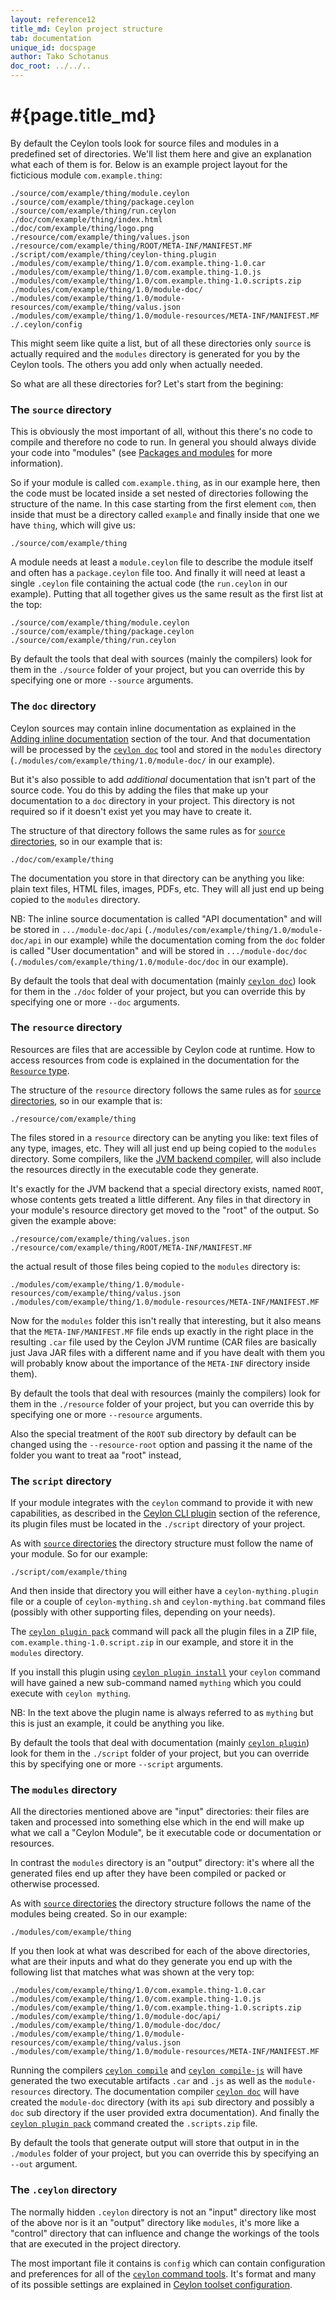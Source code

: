 ```yaml
---
layout: reference12
title_md: Ceylon project structure
tab: documentation
unique_id: docspage
author: Tako Schotanus
doc_root: ../../..
---
```


# #{page.title_md}

By default the Ceylon tools look for source files and modules in a predefined
set of directories. We'll list them here and give an explanation what each of
them is for. Below is an example project layout for the ficticious module
`com.example.thing`:

<!-- lang: none -->
    ./source/com/example/thing/module.ceylon
    ./source/com/example/thing/package.ceylon
    ./source/com/example/thing/run.ceylon
    ./doc/com/example/thing/index.html
    ./doc/com/example/thing/logo.png
    ./resource/com/example/thing/values.json
    ./resource/com/example/thing/ROOT/META-INF/MANIFEST.MF
    ./script/com/example/thing/ceylon-thing.plugin
    ./modules/com/example/thing/1.0/com.example.thing-1.0.car
    ./modules/com/example/thing/1.0/com.example.thing-1.0.js
    ./modules/com/example/thing/1.0/com.example.thing-1.0.scripts.zip
    ./modules/com/example/thing/1.0/module-doc/
    ./modules/com/example/thing/1.0/module-resources/com/example/thing/valus.json
    ./modules/com/example/thing/1.0/module-resources/META-INF/MANIFEST.MF
    ./.ceylon/config

This might seem like quite a list, but of all these directories only `source` is
actually required and the `modules` directory is generated for you by the Ceylon
tools. The others you add only when actually needed.

So what are all these directories for? Let's start from the begining:

### The `source` directory

This is obviously the most important of all, without this there's no code to
compile and therefore no code to run. In general you should always divide your
code into "modules" (see [Packages and modules](../../../tour/modules/) for more
information).

So if your module is called `com.example.thing`, as in our example
here, then the code must be located inside a set nested of directories following
the structure of the name. In this case starting from the first element `com`,
then inside that must be a directory called `example` and finally inside that
one we have `thing`, which will give us:

<!-- lang: none -->
    ./source/com/example/thing

A module needs at least a `module.ceylon` file to describe the module itself
and often has a `package.ceylon` file too. And finally it will need at least a
single `.ceylon` file containing the actual code (the `run.ceylon` in our example).
Putting that all together gives us the same result as the first list at the top:

<!-- lang: none -->
    ./source/com/example/thing/module.ceylon
    ./source/com/example/thing/package.ceylon
    ./source/com/example/thing/run.ceylon

By default the tools that deal with sources (mainly the compilers) look for them
in the `./source` folder of your project, but you can override this by specifying
one or more `--source` arguments.

### The `doc` directory

Ceylon sources may contain inline documentation as explained in the
[Adding inline documentation](../../../tour/basics/#adding_inline_documentation)
section of the tour. And that documentation will be processed by the
[`ceylon doc`](../ceylon/subcommands/ceylon-doc.html) tool and stored in the
`modules` directory (`./modules/com/example/thing/1.0/module-doc/` in our
example).

But it's also possible to add *additional* documentation that isn't part of
the source code. You do this by adding the files that make up your documentation
to a `doc` directory in your project. This directory is not required so if it
doesn't exist yet you may have to create it.

The structure of that directory follows the same rules as for
[`source` directories](#the_source_directory), so in our example that is:

<!-- lang: none -->
    ./doc/com/example/thing

The documentation you store in that directory can be anything you like:
plain text files, HTML files, images, PDFs, etc. They will all just end up
being copied to the `modules` directory.

NB: The inline source documentation is called "API documentation" and will be
stored in `.../module-doc/api` (`./modules/com/example/thing/1.0/module-doc/api`
in our example) while the documentation coming from the `doc` folder is
called "User documentation" and will be stored in `.../module-doc/doc`
(`./modules/com/example/thing/1.0/module-doc/doc` in our example).

By default the tools that deal with documentation (mainly [`ceylon doc`](../ceylon/subcommands/ceylon-doc.html))
look for them in the `./doc` folder of your project, but you can override
this by specifying one or more `--doc` arguments.

### The `resource` directory

Resources are files that are accessible by Ceylon code at runtime. How to access
resources from code is explained in the documentation for the
[`Resource` type](https://modules.ceylon-lang.org/repo/1/ceylon/language/1.2.1/module-doc/api/Resource.type.html).

The structure of the `resource`  directory follows the same rules as for
[`source` directories](#the_source_directory), so in our example that is:

<!-- lang: none -->
    ./resource/com/example/thing

The files stored in a `resource` directory can be anyting you like: text files of any
type, images, etc. They will all just end up being copied to the `modules` directory.
Some compilers, like the [JVM backend compiler](../ceylon/subcommands/ceylon-compiler.html),
will also include the resources directly in the executable code they generate.

It's exactly for the JVM backend that a special directory exists, named `ROOT`, whose
contents gets treated a little different. Any files in that directory in your module's
resource directory get moved to the "root" of the output. So given the example above:

<!-- lang: none -->
    ./resource/com/example/thing/values.json
    ./resource/com/example/thing/ROOT/META-INF/MANIFEST.MF

the actual result of those files being copied to the `modules` directory is:

<!-- lang: none -->
    ./modules/com/example/thing/1.0/module-resources/com/example/thing/valus.json
    ./modules/com/example/thing/1.0/module-resources/META-INF/MANIFEST.MF

Now for the `modules` folder this isn't really that interesting, but it also means
that the `META-INF/MANIFEST.MF` file ends up exactly in the right place in the
resulting `.car` file used by the Ceylon JVM runtime (CAR files are basically just
Java JAR files with a different name and if you have dealt with them you will probably
know about the importance of the `META-INF` directory inside them).

By default the tools that deal with resources (mainly the compilers) look for them
in the `./resource` folder of your project, but you can override this by specifying
one or more `--resource` arguments.

Also the special treatment of the `ROOT` sub directory by default can be changed
using the `--resource-root` option and passing it the name of the folder you want
to treat aa "root" instead,

### The `script` directory

If your module integrates with the `ceylon` command to provide it with new
capabilities, as described in the [Ceylon CLI plugin](../plugin/) section
of the reference, its plugin files must be located in the `./script` directory
of your project.

As with [`source` directories](#the_source_directory) the directory structure
must follow the name of your module. So for our example:

<!-- lang: none -->
    ./script/com/example/thing

And then inside that directory you will either have a `ceylon-mything.plugin` file
or a couple of `ceylon-mything.sh` and `ceylon-mything.bat` command files (possibly
with other supporting files, depending on your needs).

The [`ceylon plugin pack`](../ceylon/subcommands/ceylon-doc.html) command
will pack all the plugin files in a ZIP file, `com.example.thing-1.0.script.zip`
in our example, and store it in the `modules` directory.

If you install this plugin using [`ceylon plugin install`](../ceylon/subcommands/ceylon-doc.html)
your `ceylon` command will have gained a new sub-command named `mything` which you
could execute with `ceylon mything`.

NB: In the text above the plugin name is always referred to as `mything` but this
is just an example, it could be anything you like.

By default the tools that deal with documentation (mainly [`ceylon plugin`](../ceylon/subcommands/ceylon-plugin.html))
look for them in the `./script` folder of your project, but you can override
this by specifying one or more `--script` arguments.

### The `modules` directory

All the directories mentioned above are "input" directories: their files are taken
and processed into something else which in the end will make up what we call a
"Ceylon Module", be it executable code or documentation or resources.

In contrast the `modules` directory is an "output" directory: it's where all the
generated files end up after they have been compiled or packed or otherwise processed.

As with [`source` directories](#the_source_directory) the directory structure
follows the name of the modules being created. So in our example:

<!-- lang: none -->
    ./modules/com/example/thing

If you then look at what was described for each of the above directories, what are
their inputs and what do they generate you end up with the following list that matches
what was shown at the very top:

<!-- lang: none -->
    ./modules/com/example/thing/1.0/com.example.thing-1.0.car
    ./modules/com/example/thing/1.0/com.example.thing-1.0.js
    ./modules/com/example/thing/1.0/com.example.thing-1.0.scripts.zip
    ./modules/com/example/thing/1.0/module-doc/api/
    ./modules/com/example/thing/1.0/module-doc/doc/
    ./modules/com/example/thing/1.0/module-resources/com/example/thing/valus.json
    ./modules/com/example/thing/1.0/module-resources/META-INF/MANIFEST.MF

Running the compilers [`ceylon compile`](../ceylon/subcommands/ceylon-compile.html) and
[`ceylon compile-js`](../ceylon/subcommands/ceylon-compile-js.html) will have generated
the two executable artifacts `.car` and `.js` as well as the `module-resources`
directory.
The documentation compiler [`ceylon doc`](../ceylon/subcommands/ceylon-doc.html) will
have created the `module-doc` directory (with its `api` sub directory and possibly a
`doc` sub directory if the user provided extra documentation).
And finally the [`ceylon plugin pack`](../ceylon/subcommands/ceylon-plugin.html) command
created the `.scripts.zip` file.

By default the tools that generate output will store that output in in the `./modules`
folder of your project, but you can override this by specifying an `--out` argument.

### The `.ceylon` directory

The normally hidden `.ceylon` directory is not an "input" directory like most of the above
nor is it an "output" directory like `modules`, it's more like a "control" directory that
can influence and change the workings of the tools that are executed in the project directory.

The most important file it contains is `config` which can contain configuration and preferences
for all of the [`ceylon` command tools](../ceylon/subcommands/). It's format and many of
its possible settings are explained in [Ceylon toolset configuration](../config).

